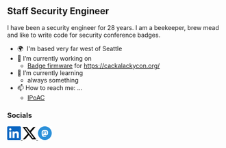 Staff Security Engineer
-----------------------

I have been a security engineer for 28 years. I am a beekeeper, brew mead and like to write code for security conference badges.

- 🌍  I'm based very far west of Seattle
- 🔭 I’m currently working on 
  -  [Badge firmware](https://github.com/lockfale/cackalackabadgyfirmware2024) for https://cackalackycon.org/
- 🌱 I’m currently learning
  - always something
- 📫 How to reach me: ...
  - [IPoAC](https://datatracker.ietf.org/doc/html/rfc2549)

### Socials

<p align="left">
<a href="https://www.linkedin.com/in/pandatrax" target="_blank" rel="noreferrer"> <picture> <source media="(prefers-color-scheme: dark)" srcset="https://raw.githubusercontent.com/pandatrax/pandatrax/main/icons/socials/linkedin-dark.svg" /> <source media="(prefers-color-scheme: light)" srcset="https://raw.githubusercontent.com/pandatrax/pandatrax/main/icons/socials/linkedin.svg" /> <img src="https://raw.githubusercontent.com/pandatrax/pandatrax/main/icons/socials/linkedin.svg" width="32" height="32" /> </picture> </a> 
<a href="https://www.x.com/pandatrax" target="_blank" rel="noreferrer"> <picture> <source media="(prefers-color-scheme: dark)" srcset="https://raw.githubusercontent.com/pandatrax/pandatrax/main/icons/socials/twitter-dark.svg" /> <source media="(prefers-color-scheme: light)" srcset="https://raw.githubusercontent.com/pandatrax/pandatrax/main/icons/socials/twitter.svg" /> <img src="https://raw.githubusercontent.com/pandatrax/pandatrax/main/icons/socials/twitter.svg" width="32" height="32" /> </picture> </a>
<a href="https://infosec.exchange/@pandatrax" target="_blank" rel="noreferrer"> <picture> <source media="(prefers-color-scheme: dark)" srcset="https://raw.githubusercontent.com/pandatrax/pandatrax/main/icons/socials/mastodon.svg" /> <source media="(prefers-color-scheme: light)" srcset="https://raw.githubusercontent.com/pandatrax/pandatrax/main/icons/socials/mastodon.svg" /> <img src="https://raw.githubusercontent.com/pandatrax/pandatrax/main/icons/socials/mastodon.svg" width="32" height="32" /> </picture> </a>
</p>
